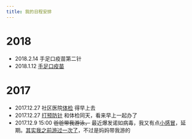 ```yaml
---
title: 我的日程安排
---
```

# 2018
* 2018.2.14 手足口疫苗第二针
* 2018.1.12 [手足口疫苗](/2018/01/12/我爱美女/)

# 2017
* 2017.12.27 社区医院[体检](/2017/12/27/我们第二次抽血/) 得早上去
* 2017.12.27 [打预防针](/2017/12/27/流脑疫苗/) 和体检同天，看来早上一起办了
* 2017.12.9 15:00 ~~爸爸带我游泳，~~ 最近爆发诺如病毒，我又有点[小感冒](/2017/12/11/最近有点小感冒/)，延期。[其实我之前游过一次了](/2017/11/25/我第一次游泳/)，不过是妈妈带我游的
